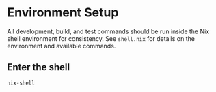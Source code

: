 # Environment Setup

All development, build, and test commands should be run inside the Nix shell environment for consistency. See `shell.nix` for details on the environment and available commands.

## Enter the shell

```sh
nix-shell
```
